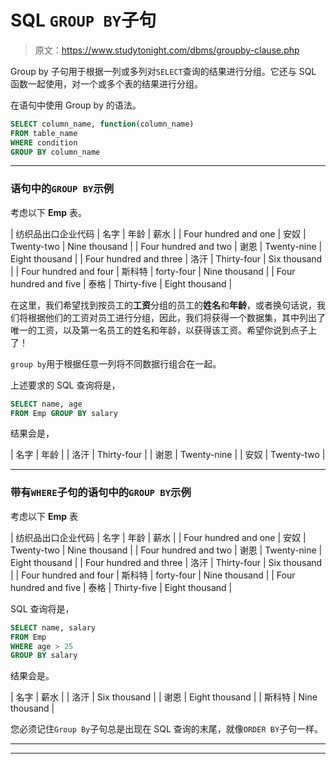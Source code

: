 # SQL `GROUP BY`子句

> 原文：<https://www.studytonight.com/dbms/groupby-clause.php>

Group by 子句用于根据一列或多列对`SELECT`查询的结果进行分组。它还与 SQL 函数一起使用，对一个或多个表的结果进行分组。

在语句中使用 Group by 的语法。

```sql
SELECT column_name, function(column_name)
FROM table_name 
WHERE condition 
GROUP BY column_name
```

* * *

### 语句中的`GROUP BY`示例

考虑以下 **Emp** 表。

| 纺织品出口企业代码 | 名字 | 年龄 | 薪水 |
| Four hundred and one | 安奴 | Twenty-two | Nine thousand |
| Four hundred and two | 谢恩 | Twenty-nine | Eight thousand |
| Four hundred and three | 洛汗 | Thirty-four | Six thousand |
| Four hundred and four | 斯科特 | forty-four | Nine thousand |
| Four hundred and five | 泰格 | Thirty-five | Eight thousand |

在这里，我们希望找到按员工的**工资**分组的员工的**姓名**和**年龄**，或者换句话说，我们将根据他们的工资对员工进行分组，因此，我们将获得一个数据集，其中列出了唯一的工资，以及第一名员工的姓名和年龄，以获得该工资。希望你说到点子上了！

`group by`用于根据任意一列将不同数据行组合在一起。

上述要求的 SQL 查询将是，

```sql
SELECT name, age 
FROM Emp GROUP BY salary
```

结果会是，

| 名字 | 年龄 |
| 洛汗 | Thirty-four |
| 谢恩 | Twenty-nine |
| 安奴 | Twenty-two |

* * *

### 带有`WHERE`子句的语句中的`GROUP BY`示例

考虑以下 **Emp** 表

| 纺织品出口企业代码 | 名字 | 年龄 | 薪水 |
| Four hundred and one | 安奴 | Twenty-two | Nine thousand |
| Four hundred and two | 谢恩 | Twenty-nine | Eight thousand |
| Four hundred and three | 洛汗 | Thirty-four | Six thousand |
| Four hundred and four | 斯科特 | forty-four | Nine thousand |
| Four hundred and five | 泰格 | Thirty-five | Eight thousand |

SQL 查询将是，

```sql
SELECT name, salary 
FROM Emp 
WHERE age > 25
GROUP BY salary
```

结果会是。

| 名字 | 薪水 |
| 洛汗 | Six thousand |
| 谢恩 | Eight thousand |
| 斯科特 | Nine thousand |

您必须记住`Group By`子句总是出现在 SQL 查询的末尾，就像`ORDER BY`子句一样。

* * *

* * *